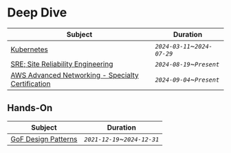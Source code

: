 # Deep Dive

| Subject                                                                               | Duration                     |
|---------------------------------------------------------------------------------------|------------------------------|
| [Kubernetes](./kubernetes#certified-kubernetes-administrator-cka-with-practice-tests) | _`2024-03-11`~`2024-07-29`_  |
| [SRE; Site Reliability Engineering](./books/sre/README.md)                            | _`2024-08-19`~`Present`_     |
| [AWS Advanced Networking - Specialty Certification](./aws/ANS/README.md)              | _`2024-09-04`~`Present`_     |


## Hands-On

| Subject                                                                  | Duration                    |
|--------------------------------------------------------------------------|-----------------------------|
| [GoF Design Patterns](./design-pattern/README.md)                        | _`2021-12-19`~`2024-12-31`_ |

